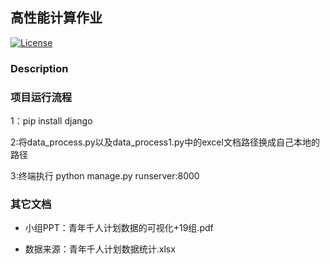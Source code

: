 ## 高性能计算作业  

[![License](https://img.shields.io/badge/license-BSD-blue.svg)](LICENSE)

### Description


### 项目运行流程

1：pip install django

2:将data_process.py以及data_process1.py中的excel文档路径换成自己本地的路径

3:终端执行 python manage.py runserver:8000 

### 其它文档

* 小组PPT：青年千人计划数据的可视化+19组.pdf

* 数据来源：青年千人计划数据统计.xlsx

